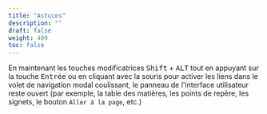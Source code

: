 ```yaml
---
title: "Astuces"
description: ""
draft: false
weight: 409
toc: false
---
```


En maintenant les touches modificatrices <kbd>Shift</kbd> + <kbd>ALT</kbd> 
tout en appuyant sur la touche <kbd>Entrée</kbd> ou en cliquant avec la souris 
pour activer les liens dans le volet de navigation modal coulissant, le panneau 
de l'interface utilisateur reste ouvert (par exemple, la table des matières, 
les points de repère, les signets, le bouton `Aller à la page`, etc.)